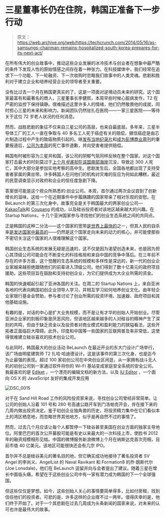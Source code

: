 # 三星董事长仍在住院，韩国正准备下一步行动 

> 原文：<https://web.archive.org/web/https://techcrunch.com/2014/05/16/as-samsungs-chairman-remains-hospitalized-south-korea-prepares-for-its-next-act/>

在所有伟大的创业故事中，推动这些企业发展的冰冷技术与创业者在想象中最严酷的条件下发现人性的原始情感之间存在着一种张力。在科技媒体中，我们经常在追求下一个功能、下一轮融资、下一次收购时忽略我们故事中的人类灵魂。悲剧和胜利对于建立企业和培养经营企业的领导者至关重要。

没有比过去一个月在韩国更真实的了，这是一项面对逆境动员未来的研究。这个国家最富有和最著名的商人，三星董事长李健熙，本周早些时候心脏病发作，T2 在严密的监控下保持镇静。很难描述这里许多人的情绪，他们仍然敬畏他的成就，同时担心三星的未来和影响力。新闻团队仍然驻扎在医院——一家三星医院——等待关于这位 72 岁老人状况的任何消息。

然而，战胜悲剧的象征不仅来自三星公司的高层，也来自最底层。多年来，三星半导体工厂的工人一直在争取与 40 多名工人死于癌症有关的赔偿，据信癌症是由芯片制造过程中产生的致癌物质引起的。继[发布当地纪录片](https://web.archive.org/web/20221006043743/http://www.theverge.com/2014/2/20/5432178/samsung-caught-pressuring-korean-newspaper-to-kill-article-about-another-promise)和[成为彭博商业周刊](https://web.archive.org/web/20221006043743/http://www.businessweek.com/articles/2014-04-10/deaths-at-samsung-alter-south-koreas-corporate-is-king-mindset)的重要报道后，[公司为本周](https://web.archive.org/web/20221006043743/https://beta.techcrunch.com/2014/05/14/samsung-apologizes-and-offers-compensation-to-sickened-workers/)的死亡事件道歉，并向受害者提供赔偿。

韩国有时被形容为三星共和国，该公司的阴郁气氛同样反映在整个国家。对这个国家打击最大的时刻莫过于[上个月*号客轮*在该国南部海岸](https://web.archive.org/web/20221006043743/http://www.bbc.com/news/world-asia-27342967)沉没，导致近 300 人死亡，其中大部分是参加实地考察的高中生。悲剧发生后，全国各地都出现了支持受害者家属的黄丝带。许多韩国人在问他们的机构对灾难的反应为何如此糟糕，最近的民意调查显示对政府和企业的信任度急剧下降。

答案很可能是这个观众所熟悉的:创业公司。本周，首尔通过两次会议尝到了创新增长的滋味，这给一个在近期事件中步履蹒跚的国家带来了相对乐观的安慰。在 BeLaunch 的第三次化身中，故事完全是关于韩国最大的两家创业公司—[KakaoTalk](https://web.archive.org/web/20221006043743/http://www.kakao.com/talk/en)和 [Coupang](https://web.archive.org/web/20221006043743/http://www.coupang.com/) 的成功，以及硅谷投资者对该地区越来越大的兴趣。在 Startup Nations，十几个亚洲国家参与寻找他们的创业生态系统之间的共同点。

正是韩国的这种二分法——这个国家的宽带[是世界上最快的](https://web.archive.org/web/20221006043743/http://www.techradar.com/news/internet/broadband/south-korea-s-new-mobile-broadband-set-to-be-fastest-in-world-1217261)之一，但其人民的自杀率[是发达国家中最高的](https://web.archive.org/web/20221006043743/http://www.nytimes.com/2014/04/03/opinion/south-koreas-struggle-with-suicide.html?_r=0)——仍然是这个国家走向未来的动力的核心，并可能使那些不密切关注这个国家的人很难理解这个国家。

韩国创业生态系统的发展无疑是迅速的，这不仅是因为渴望创造未来，也是因为担心其顶级公司可能会在不断变化的科技格局和来自中国的竞争中落后。在三年前不存在的许多方面，这个觉醒的生态系统的规模和多样性是深远的，新一代的创业企业家越来越拒绝跟随他们的前辈进入顶级公司。他们得到了数十亿美元的政府项目援助，这些项目旨在鼓励和支持初创企业，为它们提供成为大企业所需的资金。

韩国的快速崛起引起了亚洲各国的关注。在周二的 Startup Nations 上，来自亚洲各地的代表向韩国初创企业领导人学习，并相互学习如何培养创业文化。由年轻企业家银行基金会赞助，参与者讨论了创业所需的投资环境、加速器、政府项目和其他基础设施。

有趣的是，对话的中心是扩大业务规模，而不是让有才华的创始人开始创业。尽管亚洲企业家的刻板印象是厌恶风险，但该地区越来越多的人对硅谷的精神产生了深刻的共鸣，但由于缺乏资金以及投资者对商业模式和盈利能力的狭隘看法，这些开拓者正面临巨大障碍。此外，印度和中国等一些国家的互联网普及率非常低，这使得很难建立硅谷喜欢的技术创业公司。

与此同时，韩国最大的创业活动 BeLaunch 在最近开业的东大门设计广场举行，该广场由明星建筑师 T2 扎哈·哈迪德设计。这是该事件的第三次化身，也是迄今为止最强的表现。超过 100 家初创公司在中央创业区闲逛，从一家拥有战斗无人机的初创公司到一家通过软件将你的 Wi-Fi 基站变成家庭安全系统的安全公司。我最喜欢的是 [Ediket](https://web.archive.org/web/20221006043743/http://www.ediket.com/) ，一个漂亮的编辑文档的新方法，以及 [IU Editor](https://web.archive.org/web/20221006043743/http://iueditor.org/) ，一个面向 OS X 的 JavaScript 友好的集成开发应用

![DSC_0015](img/c4be39a8b673171c6c9b10125494eea6.png)

对于在 Sand Hill Road 工作的风险投资家来说，寻找创业公司曾经非常简单。让公司的创始人沿着 101 号和 280 号高速公路开车到门洛帕克开会，并在接下来的几周内做出投资决定。鉴于初创企业独角兽的历史，将投资精力集中在它们看似本土的湾区栖息地，而忽略世界其他地方，似乎是再自然不过的事情了。

然而，过去几个月应该让每个人都暂停一下硅谷甚至美国在创业方面的独家主导地位。阿里巴巴的首次公开募股可能是有史以来最大的一次科技上市，使脸书 2012 年的融资规模相形见绌。中国的微博服务新浪微博上个月在纳斯达克首次亮相，目前市值 40 亿美元。该地区可能很快还会有几宗 IPO。

首尔并不总是硅谷美元的著名目的地，但它确实成功地接待了著名投资者 SV Angel 的李尚义、AngelList 的 Naval Ravikant 和 Formation8 的乔·朗斯代尔(Joe Lonsdale)，他们在 BeLaunch 逗留并向与会者提出了建议。随着三星在增长中面临头痛，希望在于这些创业公司中有一家有潜力成为韩国的下一个全球强国。

但这些仅仅是梦想。如今，这些创始人关心的事情要简单得多，比如付房租，找到信任他们的投资者。可悲的是，许多这样的企业撑不过一两年。值得庆幸的是，他们终于开始了。对于一个其悲剧在过去几周成为头条新闻的国家来说，对未来的认可也许是最伟大的故事。